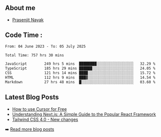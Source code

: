 ## About me
- [Prasenjit Nayak](https://prasen.dev) <br>

## Code Time : 
<!--START_SECTION:waka-->

```txt
From: 04 June 2023 - To: 05 July 2025

Total Time: 757 hrs 30 mins

JavaScript        249 hrs 5 mins  ████████░░░░░░░░░░░░░░░░░   32.29 %
TypeScript        185 hrs 29 mins ██████░░░░░░░░░░░░░░░░░░░   24.05 %
CSS               121 hrs 14 mins ████░░░░░░░░░░░░░░░░░░░░░   15.72 %
HTML              112 hrs 9 mins  ███▓░░░░░░░░░░░░░░░░░░░░░   14.54 %
Markdown          27 hrs 48 mins  █░░░░░░░░░░░░░░░░░░░░░░░░   03.60 %
```

<!--END_SECTION:waka-->

## Latest Blog Posts
<!-- BLOG-POSTS:START -->
- [How to use Cursor for Free](https://github.com/StarKnightt/prasendev/blog/cursor-free)
- [Understanding Next.js: A Simple Guide to the Popular React Framework](https://github.com/StarKnightt/prasendev/blog/next-js-workflow)
- [Tailwind CSS 4.0 - New changes](https://github.com/StarKnightt/prasendev/blog/tailwindcss-4.0)

➡️ [Read more blog posts](https://prasen.dev/blog)
<!-- BLOG-POSTS:END -->


<!-- End of the README files :) --!>
